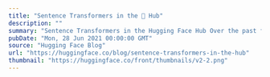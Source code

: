 ```yaml
---
title: "Sentence Transformers in the 🤗 Hub"
description: ""
summary: "Sentence Transformers in the Hugging Face Hub Over the past few weeks, we've built collaborations wi..."
pubDate: "Mon, 28 Jun 2021 00:00:00 GMT"
source: "Hugging Face Blog"
url: "https://huggingface.co/blog/sentence-transformers-in-the-hub"
thumbnail: "https://huggingface.co/front/thumbnails/v2-2.png"
---
```


